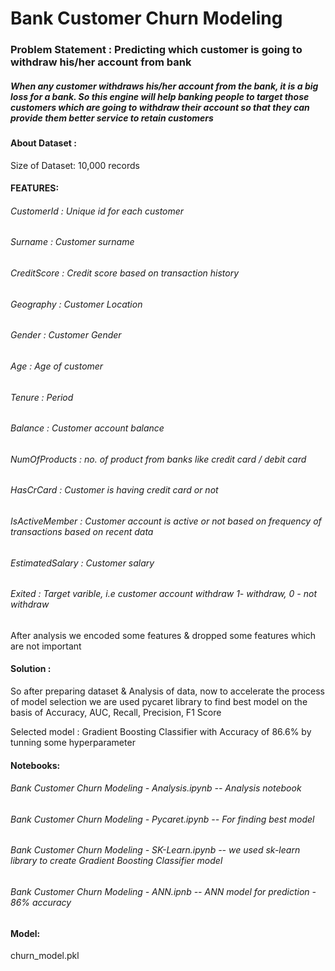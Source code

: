 # Bank Customer Churn Modeling

### Problem Statement : Predicting which customer is going to withdraw his/her account from bank
##### When any customer withdraws his/her account from the bank, it is a big loss for a bank. So this engine will help banking people to target those customers which are going to withdraw their account so that they can provide them better service to retain customers


#### About Dataset :

Size of Dataset: 10,000 records

#### FEATURES:

###### CustomerId : Unique id for each customer
###### Surname : Customer surname
###### CreditScore : Credit score based on transaction history
###### Geography : Customer Location
###### Gender : Customer Gender
###### Age : Age of customer
###### Tenure : Period
###### Balance : Customer account balance
###### NumOfProducts : no. of product from banks like credit card / debit card
###### HasCrCard : Customer is having credit card or not
###### IsActiveMember : Customer account is active or not based on frequency of transactions based on recent data
###### EstimatedSalary  : Customer salary
###### Exited : Target varible, i.e customer account withdraw 1- withdraw, 0 - not withdraw

After analysis we encoded some features & dropped some features which are not important

#### Solution :
So after preparing dataset & Analysis of data, now to accelerate the process of model selection we are used pycaret library to find best model on the basis of Accuracy, AUC, Recall, Precision, F1 Score

Selected model : Gradient Boosting Classifier with Accuracy of 86.6% by tunning some hyperparameter

#### Notebooks:
###### Bank Customer Churn Modeling - Analysis.ipynb  -- Analysis notebook
###### Bank Customer Churn Modeling - Pycaret.ipynb  -- For finding best model
###### Bank Customer Churn Modeling - SK-Learn.ipynb  -- we used sk-learn library to create Gradient Boosting Classifier model
###### Bank Customer Churn Modeling - ANN.ipnb  -- ANN model for prediction - 86% accuracy

#### Model:
churn_model.pkl 
